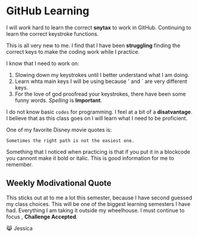 # GitHub Learning

I will *work* hard to learn the correct **snytax** to work in GitHub.  Continuing to learn the correct keystroke functions.

This is all very new to me. I find that I have been **struggling** finding
the correct keys to make the coding work while I practice. 

I know that I need to work on:
1. Slowing down my keystrokes until I better understand what I am doing.
2. Learn whta main keys I will be using because ' and ` are very different keys.
3. For the love of god proofread your keystrokes, there have been some funny words.
*Spelling* is **Important**.

I do not know basic `codes` for programming. I feel at a bit of a **disatvantage**.
I believe that as this class goes on I will learn what I need to be proficient. 

One of my favorite Disney movie quotes is:
```
Sometimes the right path is not the easiest one.
```
Something that I noticed when practicing is that if you put it in a blockcode you cannont make it bold or italic.
This is good information for me to remember.

## Weekly Modivational Quote

This sticks out at to me a lot this semester, because I have second guessed my class choices. 
This will be one of the biggest learning semesters I have had. Everything I am taking it outside my wheelhouse.
I must continue to focus , **Challenge Accepted**.

😹
Jessica




